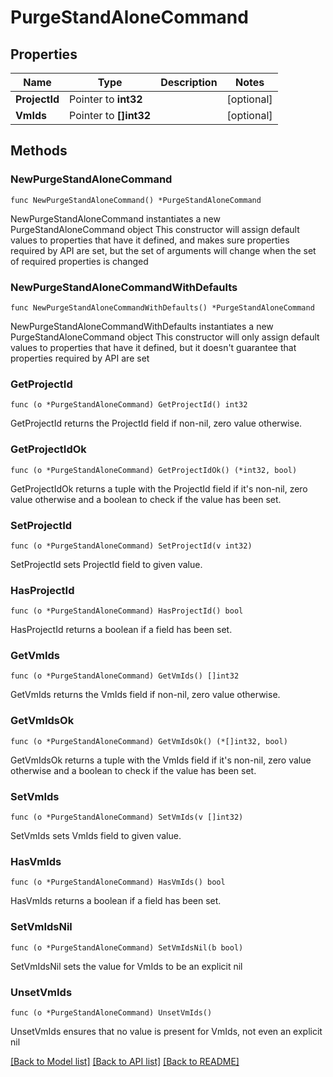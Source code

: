 # PurgeStandAloneCommand

## Properties

Name | Type | Description | Notes
------------ | ------------- | ------------- | -------------
**ProjectId** | Pointer to **int32** |  | [optional] 
**VmIds** | Pointer to **[]int32** |  | [optional] 

## Methods

### NewPurgeStandAloneCommand

`func NewPurgeStandAloneCommand() *PurgeStandAloneCommand`

NewPurgeStandAloneCommand instantiates a new PurgeStandAloneCommand object
This constructor will assign default values to properties that have it defined,
and makes sure properties required by API are set, but the set of arguments
will change when the set of required properties is changed

### NewPurgeStandAloneCommandWithDefaults

`func NewPurgeStandAloneCommandWithDefaults() *PurgeStandAloneCommand`

NewPurgeStandAloneCommandWithDefaults instantiates a new PurgeStandAloneCommand object
This constructor will only assign default values to properties that have it defined,
but it doesn't guarantee that properties required by API are set

### GetProjectId

`func (o *PurgeStandAloneCommand) GetProjectId() int32`

GetProjectId returns the ProjectId field if non-nil, zero value otherwise.

### GetProjectIdOk

`func (o *PurgeStandAloneCommand) GetProjectIdOk() (*int32, bool)`

GetProjectIdOk returns a tuple with the ProjectId field if it's non-nil, zero value otherwise
and a boolean to check if the value has been set.

### SetProjectId

`func (o *PurgeStandAloneCommand) SetProjectId(v int32)`

SetProjectId sets ProjectId field to given value.

### HasProjectId

`func (o *PurgeStandAloneCommand) HasProjectId() bool`

HasProjectId returns a boolean if a field has been set.

### GetVmIds

`func (o *PurgeStandAloneCommand) GetVmIds() []int32`

GetVmIds returns the VmIds field if non-nil, zero value otherwise.

### GetVmIdsOk

`func (o *PurgeStandAloneCommand) GetVmIdsOk() (*[]int32, bool)`

GetVmIdsOk returns a tuple with the VmIds field if it's non-nil, zero value otherwise
and a boolean to check if the value has been set.

### SetVmIds

`func (o *PurgeStandAloneCommand) SetVmIds(v []int32)`

SetVmIds sets VmIds field to given value.

### HasVmIds

`func (o *PurgeStandAloneCommand) HasVmIds() bool`

HasVmIds returns a boolean if a field has been set.

### SetVmIdsNil

`func (o *PurgeStandAloneCommand) SetVmIdsNil(b bool)`

 SetVmIdsNil sets the value for VmIds to be an explicit nil

### UnsetVmIds
`func (o *PurgeStandAloneCommand) UnsetVmIds()`

UnsetVmIds ensures that no value is present for VmIds, not even an explicit nil

[[Back to Model list]](../README.md#documentation-for-models) [[Back to API list]](../README.md#documentation-for-api-endpoints) [[Back to README]](../README.md)


